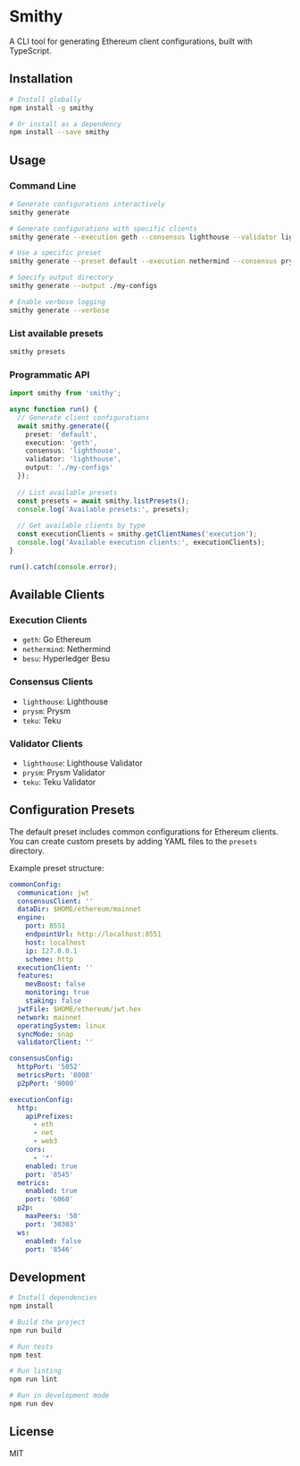 # Smithy

A CLI tool for generating Ethereum client configurations, built with TypeScript.

## Installation

```bash
# Install globally
npm install -g smithy

# Or install as a dependency
npm install --save smithy
```

## Usage

### Command Line

```bash
# Generate configurations interactively
smithy generate

# Generate configurations with specific clients
smithy generate --execution geth --consensus lighthouse --validator lighthouse

# Use a specific preset
smithy generate --preset default --execution nethermind --consensus prysm

# Specify output directory
smithy generate --output ./my-configs

# Enable verbose logging
smithy generate --verbose
```

### List available presets

```bash
smithy presets
```

### Programmatic API

```typescript
import smithy from 'smithy';

async function run() {
  // Generate client configurations
  await smithy.generate({
    preset: 'default',
    execution: 'geth',
    consensus: 'lighthouse',
    validator: 'lighthouse',
    output: './my-configs'
  });
  
  // List available presets
  const presets = await smithy.listPresets();
  console.log('Available presets:', presets);
  
  // Get available clients by type
  const executionClients = smithy.getClientNames('execution');
  console.log('Available execution clients:', executionClients);
}

run().catch(console.error);
```

## Available Clients

### Execution Clients
- `geth`: Go Ethereum
- `nethermind`: Nethermind
- `besu`: Hyperledger Besu

### Consensus Clients
- `lighthouse`: Lighthouse
- `prysm`: Prysm
- `teku`: Teku

### Validator Clients
- `lighthouse`: Lighthouse Validator
- `prysm`: Prysm Validator
- `teku`: Teku Validator

## Configuration Presets

The default preset includes common configurations for Ethereum clients. You can create custom presets by adding YAML files to the `presets` directory.

Example preset structure:
```yaml
commonConfig:
  communication: jwt
  consensusClient: ''
  dataDir: $HOME/ethereum/mainnet
  engine:
    port: 8551
    endpointUrl: http://localhost:8551
    host: localhost
    ip: 127.0.0.1
    scheme: http
  executionClient: ''
  features:
    mevBoost: false
    monitoring: true
    staking: false
  jwtFile: $HOME/ethereum/jwt.hex
  network: mainnet
  operatingSystem: linux
  syncMode: snap
  validatorClient: ''

consensusConfig:
  httpPort: '5052'
  metricsPort: '8008'
  p2pPort: '9000'

executionConfig:
  http:
    apiPrefixes:
      - eth
      - net
      - web3
    cors:
      - '*'
    enabled: true
    port: '8545'
  metrics:
    enabled: true
    port: '6060'
  p2p:
    maxPeers: '50'
    port: '30303'
  ws:
    enabled: false
    port: '8546'
```

## Development

```bash
# Install dependencies
npm install

# Build the project
npm run build

# Run tests
npm test

# Run linting
npm run lint

# Run in development mode
npm run dev
```

## License

MIT
